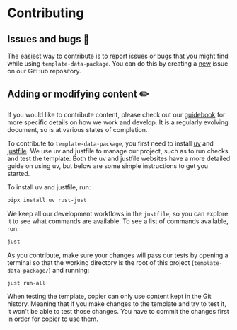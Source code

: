 # Contributing

## Issues and bugs :bug:

The easiest way to contribute is to report issues or bugs that you might
find while using `template-data-package`. You can do this by creating a
[new](https://github.com/seedcase-project/template-data-package/issues/new/choose)
issue on our GitHub repository.

## Adding or modifying content :pencil2:

If you would like to contribute content, please check out our
[guidebook](https://guidebook.seedcase-project.org/) for more specific
details on how we work and develop. It is a regularly evolving document,
so is at various states of completion.

To contribute to `template-data-package`, you first need to install
[uv](https://docs.astral.sh/uv/) and
[justfile](https://just.systems/man/en/packages.html). We use uv and
justfile to manage our project, such as to run checks and test the
template. Both the uv and justfile websites have a more detailed guide
on using uv, but below are some simple instructions to get you started.

To install uv and justfile, run:

``` bash
pipx install uv rust-just
```

We keep all our development workflows in the `justfile`, so you can
explore it to see what commands are available. To see a list of commands
available, run:

``` bash
just
```

As you contribute, make sure your changes will pass our tests by opening
a terminal so that the working directory is the root of this project
(`template-data-package/`) and running:

``` bash
just run-all
```

When testing the template, copier can only use content kept in the Git
history. Meaning that if you make changes to the template and try to
test it, it won't be able to test those changes. You have to commit the
changes first in order for copier to use them.
